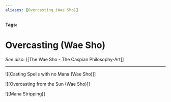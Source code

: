```yaml
---
aliases: [Overcasting (Wae Sho)]
---
```


**Tags:** 
# Overcasting (Wae Sho)
*See also:* [[The Wae Sho - The Caspian Philosophy-Art]]
___
![[Casting Spells with no Mana (Wae Sho)]]

![[Overcasting from the Sun (Wae Sho)]]

![[Mana Stripping]]